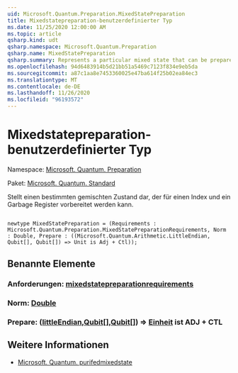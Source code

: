 ```yaml
---
uid: Microsoft.Quantum.Preparation.MixedStatePreparation
title: Mixedstatepreparation-benutzerdefinierter Typ
ms.date: 11/25/2020 12:00:00 AM
ms.topic: article
qsharp.kind: udt
qsharp.namespace: Microsoft.Quantum.Preparation
qsharp.name: MixedStatePreparation
qsharp.summary: Represents a particular mixed state that can be prepared on an index and a garbage register.
ms.openlocfilehash: 94d6483914b5d21bb51a5469c7123f834e9eb5da
ms.sourcegitcommit: a87c1aa8e7453360025e47ba614f25b02ea84ec3
ms.translationtype: MT
ms.contentlocale: de-DE
ms.lasthandoff: 11/26/2020
ms.locfileid: "96193572"
---
```

# <a name="mixedstatepreparation-user-defined-type"></a>Mixedstatepreparation-benutzerdefinierter Typ

Namespace: [Microsoft. Quantum. Preparation](xref:Microsoft.Quantum.Preparation)

Paket: [Microsoft. Quantum. Standard](https://nuget.org/packages/Microsoft.Quantum.Standard)


Stellt einen bestimmten gemischten Zustand dar, der für einen Index und ein Garbage Register vorbereitet werden kann.

```qsharp

newtype MixedStatePreparation = (Requirements : Microsoft.Quantum.Preparation.MixedStatePreparationRequirements, Norm : Double, Prepare : ((Microsoft.Quantum.Arithmetic.LittleEndian, Qubit[], Qubit[]) => Unit is Adj + Ctl));
```



## <a name="named-items"></a>Benannte Elemente

### <a name="requirements--mixedstatepreparationrequirements"></a>Anforderungen: [mixedstatepreparationrequirements](xref:Microsoft.Quantum.Preparation.MixedStatePreparationRequirements)


### <a name="norm--double"></a>Norm: [Double](xref:microsoft.quantum.lang-ref.double)


### <a name="prepare--littleendianqubitqubit--unit--is-adj--ctl"></a>Prepare: ([littleEndian](xref:Microsoft.Quantum.Arithmetic.LittleEndian),[Qubit](xref:microsoft.quantum.lang-ref.qubit)[],[Qubit](xref:microsoft.quantum.lang-ref.qubit)[]) => [Einheit](xref:microsoft.quantum.lang-ref.unit)  ist ADJ + CTL



## <a name="see-also"></a>Weitere Informationen

- [Microsoft. Quantum. purifedmixedstate](xref:Microsoft.Quantum.PurifiedMixedState)